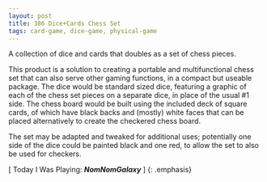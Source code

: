 ```yaml
---
layout: post
title: 386 Dice+Cards Chess Set
tags: card-game, dice-game, physical-game
---
```

A collection of dice and cards that doubles as a set of chess pieces.

This product is a solution to creating a portable and multifunctional chess set that can also serve other gaming functions, in a compact but useable package. The dice would be standard sized dice, featuring a graphic of each of the chess set pieces on a separate dice, in place of the usual #1 side.  The chess board would be built using the included deck of square cards, of which have black backs and (mostly) white faces that can be placed alternatively to create the checkered chess board.

The set may be adapted and tweaked for additional uses; potentially one side of the dice could be painted black and one red, to allow the set to also be used for checkers.

[ Today I Was Playing: ***NomNomGalaxy*** ]
{: .emphasis}